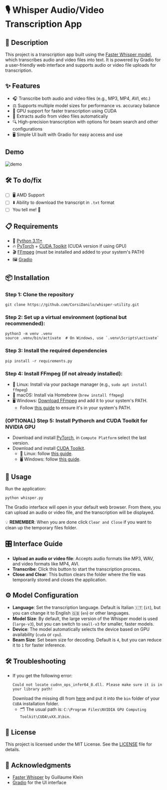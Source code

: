 # 🎙️ Whisper Audio/Video Transcription App

## 📝 Description
This project is a transcription app built using the [Faster Whisper model](https://github.com/SYSTRAN/faster-whisper), which transcribes audio and video files into text. It is powered by Gradio for a user-friendly web interface and supports audio or video file uploads for transcription.

## ✨ Features
- 🎧 Transcribe both audio and video files (e.g., MP3, MP4, AVI, etc.)
- ⚖️ Supports multiple model sizes for performance vs. accuracy balance
- 🚀 GPU support for faster transcription using CUDA
- 🎥 Extracts audio from video files automatically
- 🔍 High-precision transcription with options for beam search and other configurations
- 🖥️ Simple UI built with Gradio for easy access and use

## Demo
![demo](https://github.com/user-attachments/assets/c8e0aa99-0e50-4758-9ce9-08102646d71c)

## 🛠️ To do/fix
- [ ] 🖥️ AMD Support
- [ ] ⬇️ Ability to download the transcript in `.txt` format
- [ ] You tell me! 🙂

## 📋 Requirements
- 🐍 [Python 3.11+](https://apps.microsoft.com/detail/9ncvdn91xzqp)
- 🔥 [PyTorch](https://pytorch.org) + [CUDA Toolkit](https://developer.nvidia.com/cuda-toolkit) (CUDA version if using GPU)
- 🎬 [FFmpeg](https://www.ffmpeg.org) (must be installed and added to your system's PATH)
- 🖼️ [Gradio](https://www.gradio.app)

## 📦 Installation
### Step 1: Clone the repository

```
git clone https://github.com/CorsiDanilo/whisper-utility.git

```

### Step 2: Set up a virtual environment (optional but recommended):
```
python3 -m venv .venv
source .venv/bin/activate  # On Windows, use `.venv\Scripts\activate`

```

### Step 3: Install the required dependencies
```
pip install -r requirements.py
```

### Step 4: Install FFmpeg (if not already installed):
- 🐧 Linux: Install via your package manager (e.g., `sudo apt install ffmpeg`)
- 🍎 macOS: Install via Homebrew (`brew install ffmpeg`)
- 🖥️ Windows: [Download FFmpeg](https://ffmpeg.org/download.html) and add it to your system's PATH.
    - Follow [this guide](https://phoenixnap.com/kb/ffmpeg-windows) to ensure it's in your system's PATH.

### (OPTIONAL) Step 5: Install Pythorch and CUDA Toolkit for NVIDIA GPU
- Download and install [PyTorch](https://pytorch.org/get-started/locally/), in `Compute Platform`
select the last version.
- Download and install [CUDA Toolkit](https://developer.nvidia.com/cuda-downloads).
    - 🐧 Linux: follow [this guide](https://docs.nvidia.com/cuda/cuda-installation-guide-linux/).
    - 🖥️ Windows: follow [this guide](https://docs.nvidia.com/cuda/cuda-installation-guide-microsoft-windows/index.html).

## 🚀 Usage
Run the application:
```
python whisper.py 
```
The Gradio interface will open in your default web browser. From there, you can upload an audio or video file, and the transcription will be displayed.

💡 **REMEMBER**: When you are done click `Clear and Close` if you want to clean up the temporary files folder.

## 🎛️ Interface Guide
- **Upload an audio or video file**: Accepts audio formats like MP3, WAV, and video formats like MP4, AVI.
- **Transcribe**: Click this button to start the transcription process.
- **Close and Clear**: This button clears the folder where the file was temporarily stored and closes the application.

## ⚙️ Model Configuration
- **Language**: Set the transcription language. Default is Italian 🇮🇹 (`it`), but you can change it to English 🇬🇧 (`en`) or other languages.
- **Model Size**: By default, the large version of the Whisper model is used (`large-v3`), but you can switch to `small-v3` for smaller, faster models.
- **Device**: The model automatically selects the device based on GPU availability (`cuda` or `cpu`).
- **Beam Size**: Set beam size for decoding. Default is `4`, but you can reduce it to `1` for faster inference.

## 🛠️ Troubleshooting
- If you get the following error: 
    ```
    Could not locate cudnn_ops_infer64_8.dll. Please make sure it is in your library path!
    ```
    Download the missing dll from [here](https://github.com/Purfview/whisper-standalone-win/releases/tag/libs) and put it into the `bin` folder of your `CUDA` installation folder.
    - 🗂️ The usual path is: `C:\Program Files\NVIDIA GPU Computing Toolkit\CUDA\vXX.X\bin`.

## 📄 License
This project is licensed under the MIT License. See the [LICENSE](https://github.com/CorsiDanilo/whisper-utility/blob/main/LICENSE) file for details.

## 🙏 Acknowledgments
- [Faster Whisper](https://github.com/SYSTRAN/faster-whisper) by Guillaume Klein
- [Gradio](https://www.gradio.app/) for the UI interface

